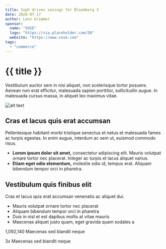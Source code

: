 ```yaml
---
title: Ceph drives savings for Bloomberg 3
date: 2020-07-17
author: Lenz Grimmer
sponsor:
  name: "SUSE"
  logo: "https://via.placeholder.com/50"
  website: "https://www.suse.com"
tags:
  - "commerce"
---
```


# {{ title }}

Vestibulum auctor sem in nisi aliquet, non scelerisque tortor posuere. Aenean non erat efficitur, malesuada sapien porttitor, sollicitudin augue. In malesuada cursus massa, in aliquet leo maximus vitae.

![alt text](/assets/placeholder-photo-1280x720.jpg)

## Cras et lacus quis erat accumsan

Pellentesque habitant morbi tristique senectus et netus et malesuada fames ac turpis egestas. In enim augue, interdum ac sem ut, euismod commodo risus.

- **Lorem ipsum dolor sit amet,** consectetur adipiscing elit. Mauris volutpat ornare tortor nec placerat. Integer ac turpis et lacus aliquet varius.
- **Etiam eget odio elementum,** molestie odio id, tempus erat. Aliquam bibendum tempor orci in pharetra.

## Vestibulum quis finibus elit

Cras et lacus quis erat accumsan venenatis ac aliquet dui.

- Mauris volutpat ornare tortor nec placerat
- Aliquam bibendum tempor orci in pharetra
- Duis in nisl et est dapibus mollis at vitae mauris
- Maecenas aliquet justo quam, eget gravida quam sodales a

<div class="grid grid--cols-2-fit">
  <p>
    <span class="block text-3xl text-bold">1,092,140</span> Maecenas sed blandit neque
  </p>
  <p>
    <span class="block text-3xl text-bold">3x</span> Maecenas sed blandit neque
  </p>
</div>
